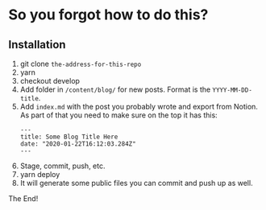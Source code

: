 # So you forgot how to do this?

## Installation
1. git clone `the-address-for-this-repo`
2. yarn
3. checkout develop
4. Add folder in `/content/blog/` for new posts. Format is the `YYYY-MM-DD-title`.
5. Add `index.md` with the post you probably wrote and export from Notion.    
As part of that you need to make sure on the top it has this:
    ```
    ---
    title: Some Blog Title Here
    date: "2020-01-22T16:12:03.284Z"
    ---
    ```
5. Stage, commit, push, etc.
6. yarn deploy
7. It will generate some public files you can commit and push up as well.

The End!